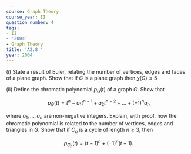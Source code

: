 ```yaml
---
course: Graph Theory
course_year: II
question_number: 4
tags:
- II
- '2004'
- Graph Theory
title: 'A2.8 '
year: 2004
---
```



(i) State a result of Euler, relating the number of vertices, edges and faces of a plane graph. Show that if $G$ is a plane graph then $\chi(G) \leq 5$.

(ii) Define the chromatic polynomial $p_{G}(t)$ of a graph $G$. Show that

$$p_{G}(t)=t^{n}-a_{1} t^{n-1}+a_{2} t^{n-2}+\ldots+(-1)^{n} a_{n}$$

where $a_{1}, \ldots, a_{n}$ are non-negative integers. Explain, with proof, how the chromatic polynomial is related to the number of vertices, edges and triangles in $G$. Show that if $C_{n}$ is a cycle of length $n \geq 3$, then

$$p_{C_{n}}(t)=(t-1)^{n}+(-1)^{n}(t-1) .$$